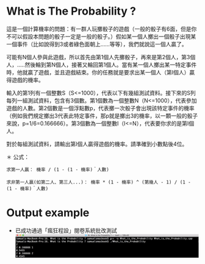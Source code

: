 # What is The Probability ?

這是一個計算機率的問題：有一群人玩擲骰子的遊戲（一般的骰子有6面，但是你不可以假設本問題的骰子一定是一般的骰子。）假如某一個人擲出一個骰子出現某一個事件（比如說得到3或者綠色面朝上......等等），我們就說這一個人贏了。

可能有N個人參與此遊戲，所以首先由第1個人先擲骰子，再來是第2個人，第3個人，.....然後輪到第N個人，接著又輪回第1個人。當有某一個人擲出某一特定事件時，他就贏了遊戲，並且遊戲結束。你的任務就是要求出某一個人（第I個人）贏得遊戲的機率。 

輸入的第1列有一個整數S（S<=1000），代表以下有幾組測試資料。接下來的S列每列一組測試資料，包含有3個數。第1個數為一個整數N（N<=1000），代表參加遊戲的人數。第2個數是一個浮點數p，代表擲一次骰子會出現該特定事件的機率（例如我們規定擲出3代表此特定事件，那p就是擲出3的機率，以一顆一般的骰子來說，p=1/6=0.166666）。第3個數為一個整數I（I<=N），代表要你求的是第I個人。 

對於每組測試資料，請輸出第I個人贏得遊戲的機率。請準確到小數點後4位。  



＊ 公式： 

    求第一人贏： 機率 / (1 - (1 - 機率)＾人數) 
    
    求非第一人贏(如第二人、第三人...)： 機率 * (1 - 機率) ^ (第幾人 - 1) / (1 - (1 - 機率)＾人數)

# Output example
* 已成功通過「瘋狂程設」閱卷系統批改測試 
![image](https://github.com/Samuelchi861008/CPE-WhatIsTheProbability_10056/blob/master/結果.png)
